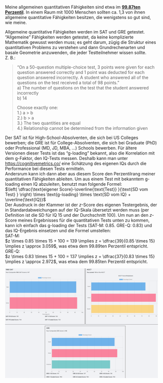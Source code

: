 Meine allgemeinen quantitativen Fähigkeiten sind etwa im <ins>**99.87ten Perzentil**</ins>. In einem Raum mit 1000 Menschen sollten ca. 1,3 von ihnen allgemeine quantitative Fähigkeiten besitzen, die wenigstens so gut sind, wie meine.  

Allgemeine quantitative Fähigkeiten werden im SAT und GRE getestet. “Allgemeine” Fähigkeiten werden getestet, da keine komplizierte Mathematik gewusst werden muss; 
es geht darum, zügig die Struktur eines quantitativen Problems zu verstehen und dann Grundrechenarten und basale Geometrie anzuwenden, die jeder Testteilnehmer wissen sollte.  
Z. B.:  

>“On a 50-question multiple-choice test, 3 points were given for each question answered correctly and 1 point was deducted for each question answered incorrectly. 
>A student who answered all of the questions on the test received a total of 98 points.”  
>a) The number of questions on the test that the student answered incorrectly  
>b) 14  
>
>Choose exactly one:  
>1.) a > b  
>2.) b > a  
>3.) The two quantities are equal  
>4.) Relationship cannot be determined from the information given


Der SAT ist für High-School-Absolventen, die sich bei US Colleges bewerben; die GRE ist für College-Absolventen, die sich bei Graduate (PhD) oder Professional (MD, JD, MBA, …) Schools bewerben. 
Für ältere Versionen dieser Tests ist das “g-loading” bekannt, also die Korrelation mit dem g-Faktor, den IQ-Tests messen. 
Deshalb kann man unter https://cognitivemetrics.co/ eine Schätzung des eigenen IQs durch die Performance bei diesen Tests ermitteln.  
Andersrum kann ich dann aber aus diesem Score den Perzentilrang meiner quantitativen Fähigkeiten ableiten. Um aus einem Test mit bekanntem g-loading einen IQ abzuleiten, benutzt man folgende Formel:  
$\left( \dfrac{\text{eigener Score}-\overline{\text{Test}} }{\text{SD vom Test} } \right) \times \text{g-loading} \times \text{SD vom IQ} + \overline{\text{IQ}}$  
Der Ausdruck in der Klammer ist der $z$-Score des eigenen Testergebnis, der in Standardabweichungen auf der IQ-Skala übersetzt werden muss (per Definition ist die SD für IQ 15 und der Durchschnitt 100). 
Um nun an den $z$-Score meines Ergebnisses für die quantitativen Tests unten zu kommen, kann ich einfach das g-loading der Tests (SAT-M: 0.85. GRE-Q: 0.83) und das IQ-Ergebnis einsetzen und die Formel umstellen:  
SAT-M:  
$z \times 0.85 \times 15 + 100 = 139 \implies z = \dfrac{39}{0.85 \times 15} \implies z \approx 3.059$, was etwa dem 99.89ten Perzentil entspricht.  
GRE-Q:  
$z \times 0.83 \times 15 + 100 = 137 \implies z = \dfrac{37}{0.83 \times 15} \implies z \approx 2.972$, was etwa dem 99.85ten Perzentil entspricht.  

![SAT und GRE](SAT-AGCT-GRE.png)

